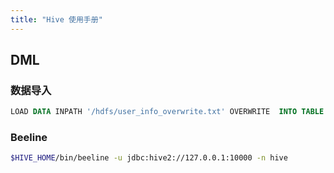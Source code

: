 ```yaml
---
title: "Hive 使用手册"
---
```


## DML

### 数据导入

```SQL
LOAD DATA INPATH '/hdfs/user_info_overwrite.txt' OVERWRITE  INTO TABLE test_user;
```

### Beeline

```sh
$HIVE_HOME/bin/beeline -u jdbc:hive2://127.0.0.1:10000 -n hive
```